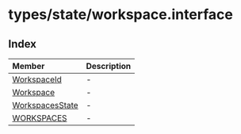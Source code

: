 # types/state/workspace.interface

## Index

| Member | Description |
| :------ | :------ |
| [WorkspaceId](classes/WorkspaceId.md) | - |
| [Workspace](interfaces/Workspace.md) | - |
| [WorkspacesState](interfaces/WorkspacesState.md) | - |
| [WORKSPACES](variables/WORKSPACES.md) | - |
